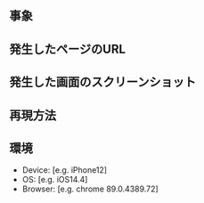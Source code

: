 ## 事象
<!-- 発生した事象をできるだけ詳細に記載してください。 -->

## 発生したページのURL
<!-- 発生したページのURLを記載してください。 -->

## 発生した画面のスクリーンショット
<!-- 可能であれば、発生時の画面のスクリーンショットを添付してください。 -->

## 再現方法
<!-- 再現性がある場合は、手順を記載してください。 -->

## 環境
<!-- 環境依存の可能性がある場合は記載してください。 -->

- Device: [e.g. iPhone12]
- OS: [e.g. iOS14.4]
- Browser: [e.g. chrome 89.0.4389.72]

